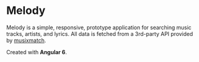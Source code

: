 # Melody

Melody is a simple, responsive, prototype application for searching music tracks, artists, and lyrics. All data is fetched from a 3rd-party API provided by [musixmatch](https://developer.musixmatch.com).

Created with **Angular 6**.

